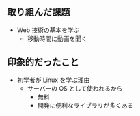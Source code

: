 ## 取り組んだ課題

- Web 技術の基本を学ぶ
  - 移動時間に動画を聞く

## 印象的だったこと

- 初学者が Linux を学ぶ理由
  - サーバーの OS として使われるから
    - 無料
    - 開発に便利なライブラリが多くある
